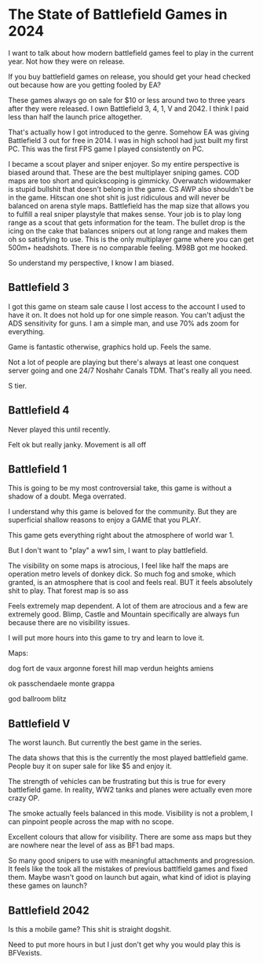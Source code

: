 # The State of Battlefield Games in 2024

I want to talk about how modern battlefield games feel to play in the current year. Not how they were on release.

If you buy battlefield games on release, you should get your head checked out because how are you getting fooled by EA?

These games always go on sale for $10 or less around two to three years after they were released. I own Battlefield 3, 4, 1, V and 2042. I think I paid less than half the launch price altogether. 

That's actually how I got introduced to the genre. Somehow EA was giving Battlefield 3 out for free in 2014. I was in high school had just built my first PC. This was the first FPS game I played consistently on PC.

I became a scout player and sniper enjoyer. So my entire perspective is biased around that. These are the best multiplayer sniping games. COD maps are too short and quickscoping is gimmicky. Overwatch widowmaker is stupid bullshit that doesn't belong in the game. CS AWP also shouldn't be in the game. Hitscan one shot shit is just ridiculous and will never be balanced on arena style maps. Battlefield has the map size that allows you to fulfill a real sniper playstyle that makes sense. Your job is to play long range as a scout that gets information for the team. The bullet drop is the icing on the cake that balances snipers out at long range and makes them oh so satisfying to use. This is the only multiplayer game where you can get 500m+ headshots. There is no comparable feeling. M98B got me hooked. 

So understand my perspective, I know I am biased.


## Battlefield 3
I got this game on steam sale cause I lost access to the account I used to have it on. It does not hold up for one simple reason. You can't adjust the ADS sensitivity for guns. I am a simple man, and use 70% ads zoom for everything.

Game is fantastic otherwise, graphics hold up. Feels the same. 

Not a lot of people are playing but there's always at least one conquest server going and one 24/7 Noshahr Canals TDM. That's really all you need.

S tier.

## Battlefield 4
Never played this until recently. 

Felt ok but really janky. Movement is all off


## Battlefield 1
This is going to be my most controversial take, this game is without a shadow of a doubt. Mega overrated.

I understand why this game is beloved for the community. But they are superficial shallow reasons to enjoy a GAME that you PLAY.

This game gets everything right about the atmosphere of world war 1.

But I don't want to "play" a ww1 sim, I want to play battlefield. 

The visibility on some maps is atrocious, I feel like half the maps are operation metro levels of donkey dick. So much fog and smoke, which granted, is an atmosphere that is cool and feels real. BUT it feels absolutely shit to play. That forest map is so ass

Feels extremely map dependent. A lot of them are atrocious and a few are extremely good. Blimp, Castle and Mountain specifically are always fun because there are no visibility issues.

I will put more hours into this game to try and learn to love it.

Maps:

dog
fort de vaux
argonne forest
hill map
verdun heights
amiens

ok
passchendaele
monte grappa

god
ballroom blitz


## Battlefield V
The worst launch. But currently the best game in the series. 

The data shows that this is the currently the most played battlefield game. People buy it on super sale for like $5 and enjoy it. 

The strength of vehicles can be frustrating but this is true for every battlefield game. In reality, WW2 tanks and planes were actually even more crazy OP. 

The smoke actually feels balanced in this mode. Visibility is not a problem, I can pinpoint people across the map with no scope.

Excellent colours that allow for visibility. There are some ass maps but they are nowhere near the level of ass as BF1 bad maps.

So many good snipers to use with meaningful attachments and progression. It feels like the took all the mistakes of previous battlfield games and fixed them. Maybe wasn't good on launch but again, what kind of idiot is playing these games on launch?


## Battlefield 2042
Is this a mobile game? This shit is straight dogshit.

Need to put more hours in but I just don't get why you would play this is BFVexists.


